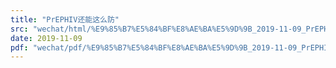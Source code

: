 ```yaml
---
title: "PrEPHIV还能这么防"
src: "wechat/html/%E9%85%B7%E5%84%BF%E8%AE%BA%E5%9D%9B_2019-11-09_PrEPHIV%E8%BF%98%E8%83%BD%E8%BF%99%E4%B9%88%E9%98%B2.html"
date: 2019-11-09
pdf: "wechat/pdf/%E9%85%B7%E5%84%BF%E8%AE%BA%E5%9D%9B_2019-11-09_PrEPHIV%E8%BF%98%E8%83%BD%E8%BF%99%E4%B9%88%E9%98%B2.pdf"
---
```

